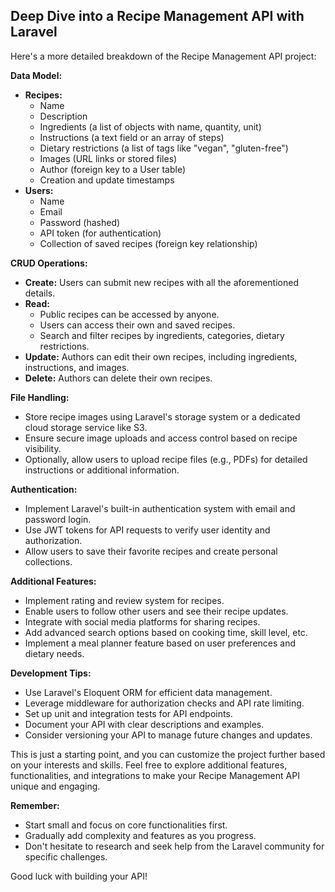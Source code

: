 ## Deep Dive into a Recipe Management API with Laravel

Here's a more detailed breakdown of the Recipe Management API project:

**Data Model:**

- **Recipes:** 
    - Name
    - Description
    - Ingredients (a list of objects with name, quantity, unit)
    - Instructions (a text field or an array of steps)
    - Dietary restrictions (a list of tags like "vegan", "gluten-free")
    - Images (URL links or stored files)
    - Author (foreign key to a User table)
    - Creation and update timestamps
- **Users:**
    - Name
    - Email
    - Password (hashed)
    - API token (for authentication)
    - Collection of saved recipes (foreign key relationship)

**CRUD Operations:**

- **Create:** Users can submit new recipes with all the aforementioned details.
- **Read:** 
    - Public recipes can be accessed by anyone.
    - Users can access their own and saved recipes.
    - Search and filter recipes by ingredients, categories, dietary restrictions.
- **Update:** Authors can edit their own recipes, including ingredients, instructions, and images.
- **Delete:** Authors can delete their own recipes.

**File Handling:**

- Store recipe images using Laravel's storage system or a dedicated cloud storage service like S3.
- Ensure secure image uploads and access control based on recipe visibility.
- Optionally, allow users to upload recipe files (e.g., PDFs) for detailed instructions or additional information.

**Authentication:**

- Implement Laravel's built-in authentication system with email and password login.
- Use JWT tokens for API requests to verify user identity and authorization.
- Allow users to save their favorite recipes and create personal collections.

**Additional Features:**

- Implement rating and review system for recipes.
- Enable users to follow other users and see their recipe updates.
- Integrate with social media platforms for sharing recipes.
- Add advanced search options based on cooking time, skill level, etc.
- Implement a meal planner feature based on user preferences and dietary needs.

**Development Tips:**

- Use Laravel's Eloquent ORM for efficient data management.
- Leverage middleware for authorization checks and API rate limiting.
- Set up unit and integration tests for API endpoints.
- Document your API with clear descriptions and examples.
- Consider versioning your API to manage future changes and updates.

This is just a starting point, and you can customize the project further based on your interests and skills. Feel free to explore additional features, functionalities, and integrations to make your Recipe Management API unique and engaging.

**Remember:**

- Start small and focus on core functionalities first.
- Gradually add complexity and features as you progress.
- Don't hesitate to research and seek help from the Laravel community for specific challenges.

Good luck with building your API!

